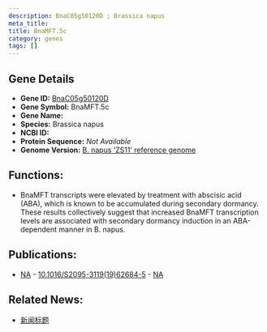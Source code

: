 ```yaml
---
description: BnaC05g50120D ; Brassica napus
meta_title:
title: BnaMFT.5c
category: genes
tags: []
---
```


## Gene Details
- **Gene ID:**	[BnaC05g50120D](https://www.maizegdb.org/gene_center/gene/BnaC05g50120D)
- **Gene Symbol:** BnaMFT.5c
- **Gene Name:** 
- **Species:** Brassica napus
- **NCBI ID:** [  ]()
- **Protein Sequence:** *Not Available*
- **Genome Version:** [B. napus ‘ZS11’ reference genome]()

## Functions:
   - BnaMFT transcripts were elevated by treatment with abscisic acid (ABA), which is known to be accumulated during secondary dormancy. These results collectively suggest that increased BnaMFT transcription levels are associated with secondary dormancy induction in an ABA-dependent manner in B. napus.

## Publications:
   - [NA]( https://www.sciencedirect.com/science/article/pii/S2095311919626845?via%3Dihub ) - [10.1016/S2095-3119(19)62684-5]( https://www.sciencedirect.com/science/article/pii/S2095311919626845?via%3Dihub ) - [NA](https://pubmed.ncbi.nlm.nih.gov/NA/)

## Related News:
   - [新闻标题](https://mp.weixin.qq.com/s?__biz=Mzg3MDEwNDEyMg==&mid=2247488222&idx=7&sn=d8cd967888c411aaabfc6ccebb59cba7&chksm=ce93bf8bf9e4369da0e34b3a8cd63af8052604e7a9912d4a9c0c1f4d0547068acf1a37598bf5&scene=27#wechat_redirect)
